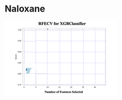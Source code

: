 # Naloxane


![](https://github.com/SAMashiyane/Naloxone/blob/main/figures/RFECV_XGBClassifier.gif)
